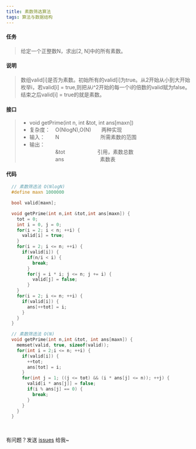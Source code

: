 ```yaml
---
title: 素数筛选算法
tags: 算法与数据结构
---
```


#### 任务
> 给定一个正整数N，求出[2, N]中的所有素数。

#### 说明
> 数组valid[i]是否为素数。初始所有的valid[i]为true。从2开始从小到大开始枚举i，若valid[i] = true,则把从i^2开始的每一个i的倍数的valid赋为false。结束之后valid[i] = true的就是素数。

#### 接口
> * void getPrime(int n, int &tot, int ans[maxn])
> * 复杂度：　O(NlogN),O(N)　　两种实现
> * 输入：　　N　　　　　　　　所需素数的范围
> * 输出：   
>　　　　　&tot  　　　　　　引用，素数总数　   
> 　　　　　ans　　　　　　　素数表

#### 代码

```c
  // 素数筛选法 O(NlogN)
  #define maxn 1000000

  bool valid[maxn];

  void getPrime(int n,int &tot,int ans[maxn]) {
    tot = 0;
    int i = 0, j = 0;
    for(i = 2; i < n; ++i) {
      valid[i] = true;
    }
    for(i = 2; i <= n; ++i) {
      if(valid[i]) {
        if(n/i < i) {
          break;
        }
        for(j = i * i; j <= n; j += i) {
          valid[j] = false;
        }
    }
    for(i = 2; i <= n; ++i) {
      if(valid[i]) {
        ans[++tot] = i;
      }
    }
  }

  // 素数筛选法 O(N)
  void getPrime(int n,int &tot, int ans[maxn]) {
    memset(valid, true, sizeof(valid));
    for(int i = 2;i <= n; ++i) {
      if(valid[i]) {
        ++tot;
        ans[tot] = i;
      }
      for(int j = 1; ((j <= tot) && (i * ans[j] <= n)); ++j) {
        valid[i * ans[j]] = false;
        if(i % ans[j] == 0) {
          break;
        }
      }
    }
  }
```

<br>

有问题？发送 [issues](https://syt-honey.github.io/about/) 给我~
